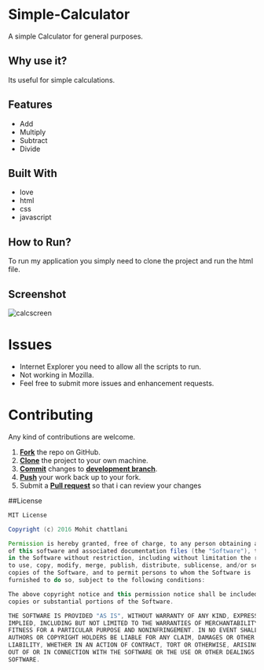 # Simple-Calculator



A simple Calculator for general purposes.

## Why use it?

Its useful for simple calculations.

## Features

* Add
* Multiply
* Subtract
* Divide

## Built With

* love
* html
* css
* javascript

## How to Run?

To run my application you simply need to clone the project and run the html file.

## Screenshot
![calcscreen](https://cloud.githubusercontent.com/assets/19841485/21074304/ac4ee00c-bf1b-11e6-9e4f-a834162d418f.JPG)

Issues
==========
* Internet Explorer you need to allow all the scripts to run.
* Not working in Mozilla.
* Feel free to submit more issues and enhancement requests.

Contributing
==========
Any kind of contributions are welcome.

1. <a href='https://help.github.com/articles/fork-a-repo/'>**Fork**</a> the repo on GitHub.
2. <a href='https://help.github.com/articles/cloning-a-repository/'>**Clone**</a> the project to your own machine.
3. <a href='https://git-scm.com/book/en/v2/Git-Basics-Recording-Changes-to-the-Repository'>**Commit**</a> changes to <a href='https://git-scm.com/book/en/v2/Git-Branching-Branches-in-a-Nutshell'>**development branch**</a>.
4. <a href='https://help.github.com/articles/pushing-to-a-remote/'>**Push**</a> your work back up to your fork.
5. Submit a <a href='https://help.github.com/articles/about-pull-requests/'>**Pull request**</a> so that i can review your changes

##License

```Groovy
MIT License

Copyright (c) 2016 Mohit chattlani

Permission is hereby granted, free of charge, to any person obtaining a copy
of this software and associated documentation files (the "Software"), to deal
in the Software without restriction, including without limitation the rights
to use, copy, modify, merge, publish, distribute, sublicense, and/or sell
copies of the Software, and to permit persons to whom the Software is
furnished to do so, subject to the following conditions:

The above copyright notice and this permission notice shall be included in all
copies or substantial portions of the Software.

THE SOFTWARE IS PROVIDED "AS IS", WITHOUT WARRANTY OF ANY KIND, EXPRESS OR
IMPLIED, INCLUDING BUT NOT LIMITED TO THE WARRANTIES OF MERCHANTABILITY,
FITNESS FOR A PARTICULAR PURPOSE AND NONINFRINGEMENT. IN NO EVENT SHALL THE
AUTHORS OR COPYRIGHT HOLDERS BE LIABLE FOR ANY CLAIM, DAMAGES OR OTHER
LIABILITY, WHETHER IN AN ACTION OF CONTRACT, TORT OR OTHERWISE, ARISING FROM,
OUT OF OR IN CONNECTION WITH THE SOFTWARE OR THE USE OR OTHER DEALINGS IN THE
SOFTWARE.
```
